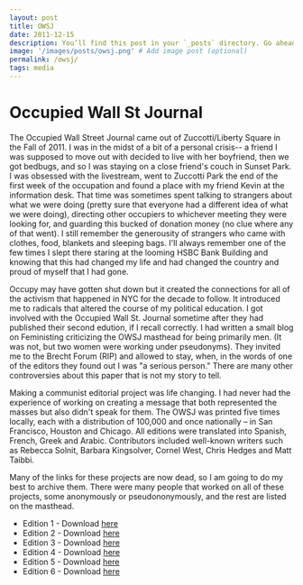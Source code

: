 ```yaml
---
layout: post
title: OWSJ
date: 2011-12-15
description: You’ll find this post in your `_posts` directory. Go ahead and edit it and re-build the site to see your changes. # Add post description (optional)
image: '/images/posts/owsj.png' # Add image post (optional)
permalink: /owsj/
tags: media
---
```


# Occupied Wall St Journal
The Occupied Wall Street Journal came out of Zuccotti/Liberty Square in the Fall of 2011. I was in the midst of a bit of a personal crisis-- a friend I was supposed to move out with decided to live with her boyfriend, then we got bedbugs, and so I was staying on a close friend's couch in Sunset Park. I was obsessed with the livestream, went to Zuccotti Park the end of the first week of the occupation and found a place with my friend Kevin at the information desk. That time was sometimes spent talking to strangers about what we were doing (pretty sure that everyone had a different idea of what we were doing), directing other occupiers to whichever meeting they were looking for, and guarding this bucked of donation money (no clue where any of that went). I still remember the generousity of strangers who came with clothes, food, blankets and sleeping bags. I'll always remember one of the few times I slept there staring at the looming HSBC Bank Building and knowing that this had changed my life and had changed the country and proud of myself that I had gone. 

Occupy may have gotten shut down but it created the connections for all of the activism that happened in NYC for the decade to follow. It introduced me to radicals that altered the course of my political education. I got involved with the Occupied Wall St. Journal sometime after they had published their second edution, if I recall correctly. I had written a small blog on Feministing criticizing the OWSJ masthead for being primarily men. (It was not, but two women were working under pseudonyms). They invited me to the Brecht Forum (RIP) and allowed to stay, when, in the words of one of the editors they found out I was "a serious person." There are many other controversies about this paper that is not my story to tell. 

Making a communist editorial project was life changing. I had never had the experience of working on creating a message that both represented the masses but also didn't speak for them. The OWSJ was printed five times locally, each with a distribution of 100,000 and once nationally – in San Francisco, Houston and Chicago. All editions were translated into Spanish, French, Greek and Arabic. Contributors included well-known writers such as Rebecca Solnit, Barbara Kingsolver, Cornel West, Chris Hedges and Matt Taibbi.

Many of the links for these projects are now dead, so I am going to do my best to archive them. There were many people that worked on all of these projects, some anonymously or pseudononymously, and the rest are listed on the masthead. 

* Edition 1 - Download [here](/images/posts/OCCUPY_JOURNAL_1L_spreads.pdf)
* Edition 2 - Download [here](/images/posts/OCCUPY_JOURNAL_2_spreads.pdf)
* Edition 3 - Download [here](/images/posts/FINAL_OCCUPY_JOURNAL_3_spreads.pdf)
* Edition 4 - Download [here](http://occuprint.org/)
* Edition 5 - Download [here](/images/posts/owsj_NatEd_5_spreads.pdf)
* Edition 6 - Download [here](/images/posts/OWSJ_6_web.pdf)




